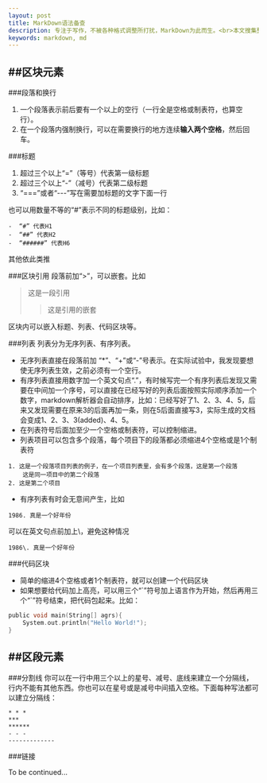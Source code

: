 ```yaml
---
layout: post
title: MarkDown语法备查
description: 专注于写作，不被各种格式调整所打扰，MarkDown为此而生。<br>本文搜集整理了网络上很多MarkDown语法介绍，作为工具，方便自己以后查阅。<br>未完，待续……
keywords: markdown, md
---
```

##区块元素
---
###段落和换行
1.  一个段落表示前后要有一个以上的空行（一行全是空格或制表符，也算空行）。
2.  在一个段落内强制换行，可以在需要换行的地方连续**输入两个空格**，然后回车。

###标题
1.  超过三个以上“=”（等号）代表第一级标题
2.  超过三个以上“-”（减号）代表第二级标题
3.  “===”或者“---”写在需要加标题的文字下面一行

也可以用数量不等的“#”表示不同的标题级别，比如：  

```
-  “#” 代表H1  
-  “##” 代表H2  
-  “######” 代表H6   
```

其他依此类推

###区块引用
段落前加“>”，可以嵌套。比如
> 这是一段引用  
> > 这是引用的嵌套  

区块内可以嵌入标题、列表、代码区块等。

###列表
列表分为无序列表、有序列表。  

+ 无序列表直接在段落前加 “*”、“+”或“-”号表示。在实际试验中，我发现要想使无序列表生效，之前必须有一个空行。  
+ 有序列表直接用数字加一个英文句点“.”，有时候写完一个有序列表后发现又需要在中间加一个序号，可以直接在已经写好的列表后面按照实际顺序添加一个数字，markdown解析器会自动排序，比如：已经写好了1、2、3、4、5，后来又发现需要在原来3的后面再加一条，则在5后面直接写3，实际生成的文档会变成1、2、3、3(added)、4、5。
+ 在列表符号后面加至少一个空格或制表符，可以控制缩进。
+ 列表项目可以包含多个段落，每个项目下的段落都必须缩进4个空格或是1个制表符

```
1. 这是一个段落项目列表的例子，在一个项目列表里，会有多个段落，这是第一个段落   
    这是同一项目中的第二个段落   
2. 这是第二个项目
```

+ 有序列表有时会无意间产生，比如

``` 
1986. 真是一个好年份
```

可以在英文句点前加上\，避免这种情况

```
1986\. 真是一个好年份
```

###代码区块
+ 简单的缩进4个空格或者1个制表符，就可以创建一个代码区块
+ 如果想要给代码加上高亮，可以用三个“\`”符号加上语言作为开始，然后再用三个“\`”符号结束，把代码包起来。比如：

```c
public void main(String[] agrs){
    System.out.println("Hello World!");
}
```
##区段元素
---
###分割线
你可以在一行中用三个以上的星号、减号、底线来建立一个分隔线，行内不能有其他东西。你也可以在星号或是减号中间插入空格。下面每种写法都可以建立分隔线：
    
    * * *
    ***
    ******
    - - -
    -------------

###链接



To be continued...

